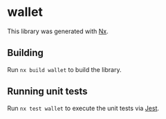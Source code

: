 # wallet

This library was generated with [Nx](https://nx.dev).

## Building

Run `nx build wallet` to build the library.

## Running unit tests

Run `nx test wallet` to execute the unit tests via [Jest](https://jestjs.io).
